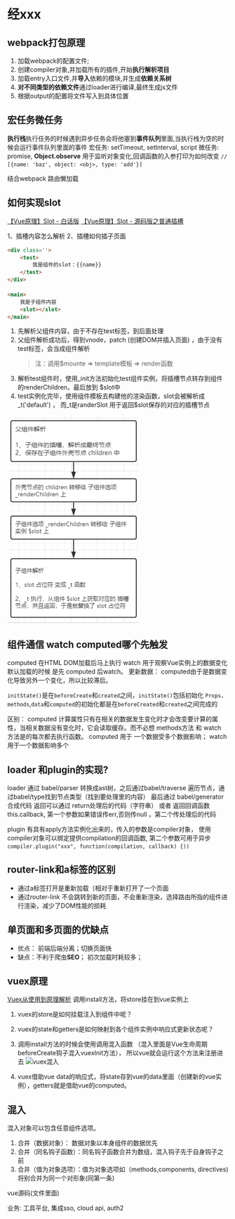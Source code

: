 # 经xxx

## webpack打包原理

1. 加载webpack的配置文件;
2. 创建compiler对象,并加载所有的插件,开始**执行解析项目**
3. 加载entry入口文件,并**导入**依赖的模块,并生成**依赖关系树**
4. **对不同类型的依赖文件**通过loader进行编译,最终生成js文件
5. 根据output的配置将文件写入到具体位置

## 宏任务微任务

**执行栈**执行任务的时候遇到异步任务会将他塞到**事件队列**里面,当执行栈为空的时候会运行事件队列里面的事件
宏任务: setTimeout, setInterval, script
微任务: promise, **Object.observe** 用于监听对象变化,回调函数的入参打印为如何改变 `// [{name: 'baz', object: <obj>, type: 'add'}]`

结合webpack 路由懒加载

## 如何实现slot

[【Vue原理】Slot - 白话版](https://zhuanlan.zhihu.com/p/57427566)
[【Vue原理】Slot - 源码版之普通插槽](https://zhuanlan.zhihu.com/p/57570713)

1、插槽内容怎么解析
2、插槽如何插子页面

```html
<div class=''>
    <test>
        我是组件的slot：{{name}}
    </test>
</div>

<main>
    我是子组件内容
    <slot></slot>
</main>
```

1. 先解析父组件内容，由于不存在test标签，到后面处理
2. 父组件解析成功后，得到vnode，patch (创建DOM并插入页面) ，由于没有test标签，会当成组件解析
    > 注：调用$mounte => template模板 => render函数
3. 解析test组件时，使用_init方法初始化test组件实例，将插槽节点转存到组件的renderChildren，最后放到 $slot中
4. test实例化完毕，使用组件模板去构建他的渲染函数，slot会被解析成 _t('default') ， 而_t是randerSlot 用于返回$slot保存的对应的插槽节点

![slot解析](slot解析.png)

## 组件通信 watch computed哪个先触发

computed 在HTML DOM加载后马上执行
watch 用于观察Vue实例上的数据变化
默认加载的时候 是先 computed 后watch。 更新数据： computed由于是数据变化导致另外一个变化，所以比较滞后。

`initState()`是在`beforeCreate`和`created`之间，`initState()`包括初始化 `Props，methods`,`data`和`computed`的初始化都是在`beforeCreated`和`created`之间完成的

区别： computed 计算属性只有在相关的数据发生变化时才会改变要计算的属性，当相关数据没有变化时，它会读取缓存。而不必想 methods方法 和 watch 方法是的每次都去执行函数。
computed 用于 一个数据受多个数据影响； watch 用于一个数据影响多个

## loader 和plugin的实现?

loader 通过 babel/parser 转换成ast树，之后通过babel/traverse 遍历节点，通过babel/type找到节点类型（找到要处理里的内容） 最后通过 babel/generator 合成代码
返回可以通过 return处理后的代码（字符串）  或者 返回回调函数 this.callback, 第一个参数如果错误传err,否则传null ，第二个传处理后的代码

plugin 有具有apply方法实例化出来的，传入的参数是compiler对象， 使用compiler对象可以绑定提供compilation的回调函数, 第二个参数可用于异步
`compiler.plugin("xxx", function(compilation, callback) {))`

## router-link和a标签的区别

* 通过a标签打开是重新加载（相对于重新打开了一个页面
* 通过router-link 不会跳转到新的页面，不会重新渲染，选择路由所指的组件进行渲染，减少了DOM性能的损耗

## 单页面和多页面的优缺点

* 优点： 前端后端分离；切换页面快
* 缺点：不利于爬虫**SEO**； 初次加载时耗较多；

## vuex原理

[Vuex从使用到原理解析](https://zhuanlan.zhihu.com/p/78981485)
调用install方法，将store挂在到vue实例上

1. vuex的store是如何挂载注入到组件中呢？
2. vuex的state和getters是如何映射到各个组件实例中响应式更新状态呢？

1. 调用install方法的时候会使用调用混入函数 （混入里面是Vue生命周期beforeCreate钩子混入vuexInit方法）， 所以vue就会运行这个方法来注册进去
    ![vuex混入](vuex混入.png)
2. vuex借助vue data的响应式，将state存到vue的data里面（创建新的vue实例），getters就是借助vue的computed。

## 混入

混入对象可以包含任意组件选项。

1. 合并（数据对象）： 数据对象以本身组件的数据优先
2. 合并（同名钩子函数）：同名钩子函数合并为数组，混入钩子先于自身钩子之前
3. 合并（值为对象选项）：值为对象选项如（methods,components, directives) 将别合并为同一个对形象(同第一条)

vue源码(文件里面)

业务: 工具平台, 集成sso, cloud api, auth2